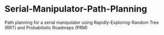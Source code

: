 # Serial-Manipulator-Path-Planning
Path planning for a serial manipulator using Rapidly-Exploring-Random Tree (RRT) and  Probabilistic Roadmaps (PRM)
